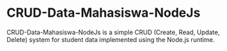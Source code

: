 # CRUD-Data-Mahasiswa-NodeJs
CRUD-Data-Mahasiswa-NodeJs is a simple CRUD (Create, Read, Update, Delete) system for student data implemented using the Node.js runtime.
